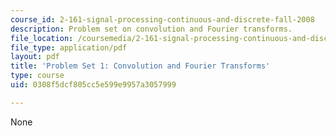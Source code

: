 ```yaml
---
course_id: 2-161-signal-processing-continuous-and-discrete-fall-2008
description: Problem set on convolution and Fourier transforms.
file_location: /coursemedia/2-161-signal-processing-continuous-and-discrete-fall-2008/0308f5dcf805cc5e599e9957a3057999_ps1.pdf
file_type: application/pdf
layout: pdf
title: 'Problem Set 1: Convolution and Fourier Transforms'
type: course
uid: 0308f5dcf805cc5e599e9957a3057999

---
```

None